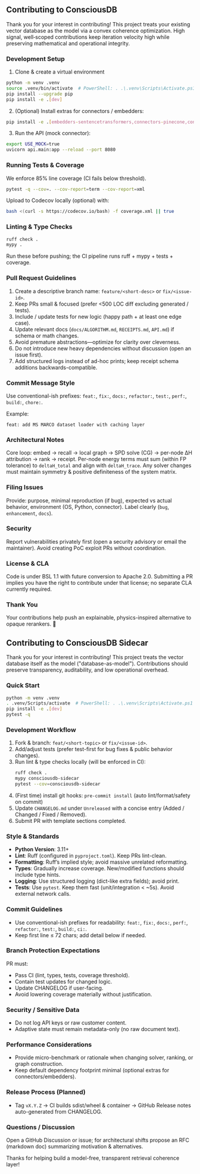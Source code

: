 ## Contributing to ConsciousDB

Thank you for your interest in contributing! This project treats your existing vector database as the model via a convex coherence optimization. High signal, well‑scoped contributions keep iteration velocity high while preserving mathematical and operational integrity.

### Development Setup
1. Clone & create a virtual environment
```bash
python -m venv .venv
source .venv/bin/activate  # PowerShell: . .\.venv\Scripts\Activate.ps1
pip install --upgrade pip
pip install -e .[dev]
```
2. (Optional) Install extras for connectors / embedders:
```bash
pip install -e .[embedders-sentencetransformers,connectors-pinecone,connectors-chroma]
```
3. Run the API (mock connector):
```bash
export USE_MOCK=true
uvicorn api.main:app --reload --port 8080
```

### Running Tests & Coverage
We enforce 85% line coverage (CI fails below threshold).
```bash
pytest -q --cov=. --cov-report=term --cov-report=xml
```
Upload to Codecov locally (optional) with:
```bash
bash <(curl -s https://codecov.io/bash) -f coverage.xml || true
```

### Linting & Type Checks
```bash
ruff check .
mypy .
```
Run these before pushing; the CI pipeline runs ruff + mypy + tests + coverage.

### Pull Request Guidelines
1. Create a descriptive branch name: `feature/<short-desc>` or `fix/<issue-id>`.
2. Keep PRs small & focused (prefer <500 LOC diff excluding generated / tests).
3. Include / update tests for new logic (happy path + at least one edge case).
4. Update relevant docs (`docs/ALGORITHM.md`, `RECEIPTS.md`, `API.md`) if schema or math changes.
5. Avoid premature abstractions—optimize for clarity over cleverness.
6. Do not introduce new heavy dependencies without discussion (open an issue first).
7. Add structured logs instead of ad-hoc prints; keep receipt schema additions backwards-compatible.

### Commit Message Style
Use conventional-ish prefixes:
`feat:`, `fix:`, `docs:`, `refactor:`, `test:`, `perf:`, `build:`, `chore:`.

Example:
```
feat: add MS MARCO dataset loader with caching layer
```

### Architectural Notes
Core loop: embed -> recall -> local graph -> SPD solve (CG) -> per-node ΔH attribution -> rank -> receipt.
Per-node energy terms must sum (within FP tolerance) to `deltaH_total` and align with `deltaH_trace`.
Any solver changes must maintain symmetry & positive definiteness of the system matrix.

### Filing Issues
Provide: purpose, minimal reproduction (if bug), expected vs actual behavior, environment (OS, Python, connector). Label clearly (`bug`, `enhancement`, `docs`).

### Security
Report vulnerabilities privately first (open a security advisory or email the maintainer). Avoid creating PoC exploit PRs without coordination.

### License & CLA
Code is under BSL 1.1 with future conversion to Apache 2.0. Submitting a PR implies you have the right to contribute under that license; no separate CLA currently required.

### Thank You
Your contributions help push an explainable, physics-inspired alternative to opaque rerankers. 🚀
## Contributing to ConsciousDB Sidecar

Thank you for your interest in contributing! This project treats the vector database itself as the model ("database-as-model"). Contributions should preserve transparency, auditability, and low operational overhead.

### Quick Start
```bash
python -m venv .venv
. .venv/Scripts/activate  # PowerShell: . .\.venv\Scripts\Activate.ps1
pip install -e .[dev]
pytest -q
```

### Development Workflow
1. Fork & branch: `feat/<short-topic>` or `fix/<issue-id>`.
2. Add/adjust tests (prefer test-first for bug fixes & public behavior changes).
3. Run lint & type checks locally (will be enforced in CI):
   ```bash
   ruff check .
   mypy consciousdb-sidecar
   pytest --cov=consciousdb-sidecar
   ```
4. (First time) install git hooks: `pre-commit install` (auto lint/format/safety on commit)
4. Update `CHANGELOG.md` under `Unreleased` with a concise entry (Added / Changed / Fixed / Removed).
5. Submit PR with template sections completed.

### Style & Standards
- **Python Version**: 3.11+
- **Lint**: Ruff (configured in `pyproject.toml`). Keep PRs lint-clean.
- **Formatting**: Ruff’s implied style; avoid massive unrelated reformatting.
- **Types**: Gradually increase coverage. New/modified functions should include type hints.
- **Logging**: Use structured logging (dict-like extra fields); avoid print.
- **Tests**: Use `pytest`. Keep them fast (unit/integration < ~5s). Avoid external network calls.

### Commit Guidelines
- Use conventional-ish prefixes for readability: `feat:`, `fix:`, `docs:`, `perf:`, `refactor:`, `test:`, `build:`, `ci:`.
- Keep first line ≤ 72 chars; add detail below if needed.

### Branch Protection Expectations
PR must:
- Pass CI (lint, types, tests, coverage threshold).
- Contain test updates for changed logic.
- Update CHANGELOG if user-facing.
- Avoid lowering coverage materially without justification.

### Security / Sensitive Data
- Do not log API keys or raw customer content.
- Adaptive state must remain metadata-only (no raw document text).

### Performance Considerations
- Provide micro-benchmark or rationale when changing solver, ranking, or graph construction.
- Keep default dependency footprint minimal (optional extras for connectors/embedders).

### Release Process (Planned)
- Tag `vX.Y.Z` → CI builds sdist/wheel & container → GitHub Release notes auto-generated from CHANGELOG.

### Questions / Discussion
Open a GitHub Discussion or issue; for architectural shifts propose an RFC (markdown doc) summarizing motivation & alternatives.

Thanks for helping build a model-free, transparent retrieval coherence layer!
